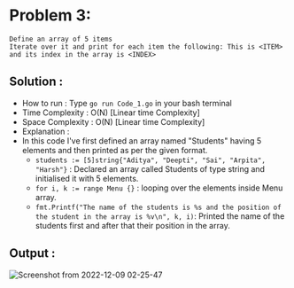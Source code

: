 # Problem 3:
```
Define an array of 5 items
Iterate over it and print for each item the following: This is <ITEM> and its index in the array is <INDEX>
```
## Solution :
* How to run : Type `go run Code_1.go` in your bash terminal
* Time Complexity : O(N) [Linear time Complexity]
* Space Complexity : O(N) [Linear time Complexity]
* Explanation :
* In this code I've first defined an array named "Students" having 5 elements and then printed as per the given format.
    * `students := [5]string{"Aditya", "Deepti", "Sai", "Arpita", "Harsh"}` : Declared an array called Students of type string and initialised it with 5 elements.
    * `for i, k := range Menu {}` : looping over the elements inside Menu array.
    * `fmt.Printf("The name of the students is %s and the position of the student in the array is %v\n", k, i)`: Printed the name of the students first and after that their position in the array.

## Output :
![Screenshot from 2022-12-09 02-25-47](https://user-images.githubusercontent.com/73513838/206565939-4e386559-d539-48b1-8aa6-1d64c5f38fe7.png)
